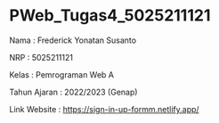 # PWeb_Tugas4_5025211121
Nama              : Frederick Yonatan Susanto

NRP                : 5025211121

Kelas              : Pemrograman Web A

Tahun Ajaran  : 2022/2023 (Genap)

Link Website : https://sign-in-up-formm.netlify.app/
